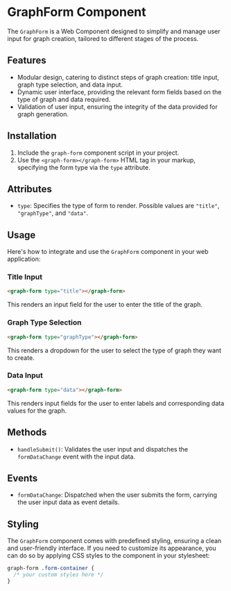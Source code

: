 # GraphForm Component

The `GraphForm` is a Web Component designed to simplify and manage user input for graph creation, tailored to different stages of the process.

## Features

- Modular design, catering to distinct steps of graph creation: title input, graph type selection, and data input.
- Dynamic user interface, providing the relevant form fields based on the type of graph and data required.
- Validation of user input, ensuring the integrity of the data provided for graph generation.

## Installation

1. Include the `graph-form` component script in your project.
2. Use the `<graph-form></graph-form>` HTML tag in your markup, specifying the form type via the `type` attribute.

## Attributes

- `type`: Specifies the type of form to render. Possible values are `"title"`, `"graphType"`, and `"data"`.

## Usage

Here's how to integrate and use the `GraphForm` component in your web application:

### Title Input

```html
<graph-form type="title"></graph-form>
```

This renders an input field for the user to enter the title of the graph.

### Graph Type Selection

```html
<graph-form type="graphType"></graph-form>
```

This renders a dropdown for the user to select the type of graph they want to create.

### Data Input

```html
<graph-form type="data"></graph-form>
```

This renders input fields for the user to enter labels and corresponding data values for the graph.

## Methods

- `handleSubmit()`: Validates the user input and dispatches the `formDataChange` event with the input data.

## Events

- `formDataChange`: Dispatched when the user submits the form, carrying the user input data as event details.

## Styling

The `GraphForm` component comes with predefined styling, ensuring a clean and user-friendly interface. If you need to customize its appearance, you can do so by applying CSS styles to the component in your stylesheet:

```css
graph-form .form-container {
  /* your custom styles here */
}
```
